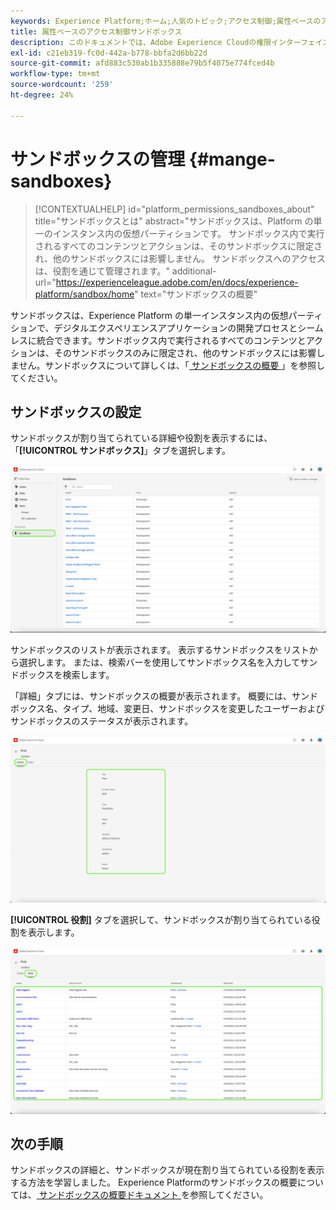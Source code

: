 ```yaml
---
keywords: Experience Platform;ホーム;人気のトピック;アクセス制御;属性ベースのアクセス制御;ABAC
title: 属性ベースのアクセス制御サンドボックス
description: このドキュメントでは、Adobe Experience Cloudの権限インターフェイスを使用したサンドボックスの管理について説明します
exl-id: c21eb319-fc0d-442a-b778-bbfa2d6bb22d
source-git-commit: afd883c530ab1b335888e79b5f4075e774fced4b
workflow-type: tm+mt
source-wordcount: '259'
ht-degree: 24%

---
```


# サンドボックスの管理 {#mange-sandboxes}

>[!CONTEXTUALHELP]
>id="platform_permissions_sandboxes_about"
>title="サンドボックスとは"
>abstract="サンドボックスは、Platform の単一のインスタンス内の仮想パーティションです。 サンドボックス内で実行されるすべてのコンテンツとアクションは、そのサンドボックスに限定され、他のサンドボックスには影響しません。 サンドボックスへのアクセスは、役割を通じて管理されます。"
>additional-url="https://experienceleague.adobe.com/en/docs/experience-platform/sandbox/home" text="サンドボックスの概要"

サンドボックスは、Experience Platform の単一インスタンス内の仮想パーティションで、デジタルエクスペリエンスアプリケーションの開発プロセスとシームレスに統合できます。サンドボックス内で実行されるすべてのコンテンツとアクションは、そのサンドボックスのみに限定され、他のサンドボックスには影響しません。サンドボックスについて詳しくは、「[ サンドボックスの概要 ](../../../sandboxes/home.md)」を参照してください。

## サンドボックスの設定

サンドボックスが割り当てられている詳細や役割を表示するには、「**[!UICONTROL サンドボックス]**」タブを選択します。

![flac-sandboxes-tab](../../images/flac-ui/flac-sandboxes-tab.png)

サンドボックスのリストが表示されます。 表示するサンドボックスをリストから選択します。 または、検索バーを使用してサンドボックス名を入力してサンドボックスを検索します。

「詳細」タブには、サンドボックスの概要が表示されます。 概要には、サンドボックス名、タイプ、地域、変更日、サンドボックスを変更したユーザーおよびサンドボックスのステータスが表示されます。

![flac-sandboxes-details](../../images/flac-ui/flac-sandboxes-details.png)

**[!UICONTROL 役割]** タブを選択して、サンドボックスが割り当てられている役割を表示します。

![flac-sandboxes-roles](../../images/flac-ui/flac-sandboxes-roles.png)

## 次の手順

サンドボックスの詳細と、サンドボックスが現在割り当てられている役割を表示する方法を学習しました。 Experience Platformのサンドボックスの概要については、[ サンドボックスの概要ドキュメント ](../../sanboxes/../ui/overview.md) を参照してください。
